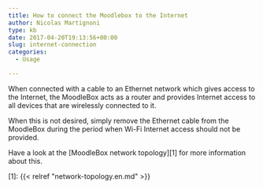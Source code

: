 ```yaml
---
title: How to connect the Moodlebox to the Internet
author: Nicolas Martignoni
type: kb
date: 2017-04-20T19:13:56+00:00
slug: internet-connection
categories:
  - Usage

---
```

When connected with a cable to an Ethernet network which gives access to the Internet, the MoodleBox acts as a router and provides Internet access to all devices that are wirelessly connected to it.

When this is not desired, simply remove the Ethernet cable from the MoodleBox during the period when Wi-Fi Internet access should not be provided.

Have a look at the [MoodleBox network topology][1] for more information about this.

 [1]: {{< relref "network-topology.en.md" >}}
